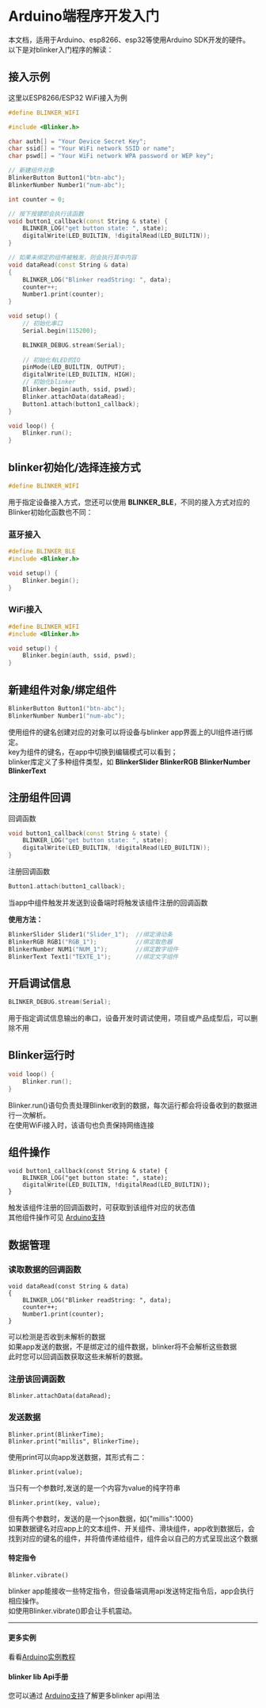 # Arduino端程序开发入门  
本文档，适用于Arduino、esp8266、esp32等使用Arduino SDK开发的硬件。  
以下是对blinker入门程序的解读：  


## 接入示例  
这里以ESP8266/ESP32 WiFi接入为例  
```cpp
#define BLINKER_WIFI

#include <Blinker.h>

char auth[] = "Your Device Secret Key";
char ssid[] = "Your WiFi network SSID or name";
char pswd[] = "Your WiFi network WPA password or WEP key";

// 新建组件对象
BlinkerButton Button1("btn-abc");
BlinkerNumber Number1("num-abc");

int counter = 0;

// 按下按键即会执行该函数
void button1_callback(const String & state) {
    BLINKER_LOG("get button state: ", state);
    digitalWrite(LED_BUILTIN, !digitalRead(LED_BUILTIN));
}

// 如果未绑定的组件被触发，则会执行其中内容
void dataRead(const String & data)
{
    BLINKER_LOG("Blinker readString: ", data);
    counter++;
    Number1.print(counter);
}

void setup() {
    // 初始化串口
    Serial.begin(115200);

    BLINKER_DEBUG.stream(Serial);
    
    // 初始化有LED的IO
    pinMode(LED_BUILTIN, OUTPUT);
    digitalWrite(LED_BUILTIN, HIGH);
    // 初始化blinker
    Blinker.begin(auth, ssid, pswd);
    Blinker.attachData(dataRead);
    Button1.attach(button1_callback);
}

void loop() {
    Blinker.run();
}
```

## blinker初始化/选择连接方式  
```cpp
#define BLINKER_WIFI
```
用于指定设备接入方式，您还可以使用 **BLINKER_BLE**，不同的接入方式对应的Blinker初始化函数也不同：
### 蓝牙接入
```cpp
#define BLINKER_BLE  
#include <Blinker.h>  

void setup() {  
    Blinker.begin();  
}
```
### WiFi接入  
```cpp
#define BLINKER_WIFI  
#include <Blinker.h>  

void setup() {  
    Blinker.begin(auth, ssid, pswd);  
}
```

## 新建组件对象/绑定组件  
```cpp
BlinkerButton Button1("btn-abc");
BlinkerNumber Number1("num-abc");
```
使用组件的键名创建对应的对象可以将设备与blinker app界面上的UI组件进行绑定。  
key为组件的键名，在app中切换到编辑模式可以看到；  
blinker库定义了多种组件类型，如 **BlinkerSlider BlinkerRGB BlinkerNumber BlinkerText**  

## 注册组件回调
回调函数
```cpp
void button1_callback(const String & state) {
    BLINKER_LOG("get button state: ", state);
    digitalWrite(LED_BUILTIN, !digitalRead(LED_BUILTIN));
}
```
注册回调函数
```cpp
Button1.attach(button1_callback);
```
当app中组件触发并发送到设备端时将触发该组件注册的回调函数  

**使用方法：**
```cpp
BlinkerSlider Slider1("Slider_1");  //绑定滑动条  
BlinkerRGB RGB1("RGB_1");           //绑定取色器  
BlinkerNumber NUM1("NUM_1");        //绑定数字组件  
BlinkerText Text1("TEXTE_1");       //绑定文字组件  
```

## 开启调试信息
```cpp
BLINKER_DEBUG.stream(Serial);
```
用于指定调试信息输出的串口，设备开发时调试使用，项目或产品成型后，可以删除不用  

## Blinker运行时  
```cpp
void loop() {
    Blinker.run();
}
```
Blinker.run()语句负责处理Blinker收到的数据，每次运行都会将设备收到的数据进行一次解析。  
在使用WiFi接入时，该语句也负责保持网络连接  


## 组件操作
```
void button1_callback(const String & state) {
    BLINKER_LOG("get button state: ", state);
    digitalWrite(LED_BUILTIN, !digitalRead(LED_BUILTIN));
}
```
触发该组件注册的回调函数时，可获取到该组件对应的状态值  
其他组件操作可见 [Arduino支持](?file=003-硬件开发/02-Arduino支持)  


## 数据管理  
### 读取数据的回调函数
```
void dataRead(const String & data)
{
    BLINKER_LOG("Blinker readString: ", data);
    counter++;
    Number1.print(counter);
}
```
可以检测是否收到未解析的数据  
如果app发送的数据，不是绑定过的组件数据，blinker将不会解析这些数据  
此时您可以回调函数获取这些未解析的数据。
### 注册该回调函数
```
Blinker.attachData(dataRead);
```

### 发送数据
```
Blinker.print(BlinkerTime);
Blinker.print("millis", BlinkerTime);
```
使用print可以向app发送数据，其形式有二：
```
Blinker.print(value);
```
当只有一个参数时,发送的是一个内容为value的纯字符串  
```
Blinker.print(key, value);
```
但有两个参数时，发送的是一个json数据，如{"millis":1000}  
如果数据键名对应app上的文本组件、开关组件、滑块组件，app收到数据后，会找到对应的键名的组件，并将值传递给组件，组件会以自己的方式呈现出这个数据  

#### 特定指令
```
Blinker.vibrate()
```
blinker app能接收一些特定指令，但设备端调用api发送特定指令后，app会执行相应操作。  
如使用Blinker.vibrate()即会让手机震动。  





---  
#### 更多实例  
看看[Arduino实例教程](?file=002-开发入门/003-Arduino实例教程 "Arduino实例教程")  

#### blinker lib Api手册  
您可以通过 [Arduino支持](?file=003-硬件开发/02-Arduino支持)了解更多blinker api用法  